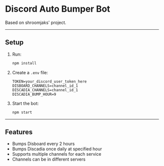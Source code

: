# Discord Auto Bumper Bot

Based on shroomjaks' project.

---

## Setup

1. Run:
   ```bash
   npm install
   ```

2. Create a `.env` file:
   ```env
   TOKEN=your_discord_user_token_here
   DISBOARD_CHANNELS=channel_id_1
   DISCADIA_CHANNELS=channel_id_1
   DISCADIA_BUMP_HOUR=9
   ```

3. Start the bot:
   ```bash
   npm start
   ```

---

## Features

- Bumps Disboard every 2 hours
- Bumps Discadia once daily at specified hour
- Supports multiple channels for each service
- Channels can be in different servers